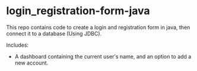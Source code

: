 # login_registration-form-java
This repo contains code to create a login and registration form in java, then connect it to a database (Using JDBC).

Includes:
 * A dashboard containing the current user's name, and an option to add a new account.
 
